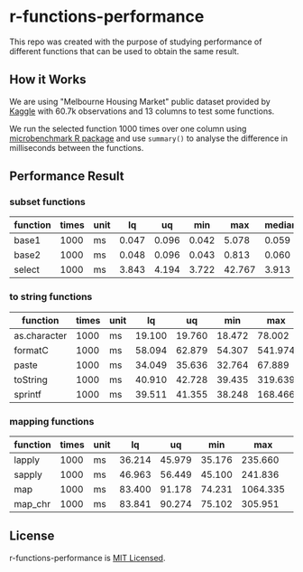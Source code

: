 # r-functions-performance

This repo was created with the purpose of studying performance of different functions that can be used to obtain the same result.

## How it Works

We are using "Melbourne Housing Market" public dataset provided by [Kaggle](https://www.kaggle.com/anthonypino/melbourne-housing-market) with 60.7k observations and 13 columns to test some functions.

We run the selected function 1000 times over one column using [microbenchmark R package](https://github.com/joshuaulrich/microbenchmark/) and use `summary()` to analyse the difference in milliseconds between the functions.

## Performance Result

### subset functions

function | times | unit | lq | uq | min | max | median | avg
--- | --- | --- | --- | --- | --- | --- | --- | ---
base1 | 1000 | ms | 0.047 | 0.096 | 0.042 |  5.078 | 0.059 | 0.076
base2 | 1000 | ms | 0.048 | 0.096 | 0.043 |  0.813 | 0.060 | 0.074
select | 1000 | ms | 3.843 | 4.194 | 3.722 | 42.767 | 3.913 | 4.357
### to string functions

function | times | unit | lq | uq | min | max | median | avg
--- | --- | --- | --- | --- | --- | --- | --- | ---
as.character | 1000 | ms | 19.100 | 19.760 | 18.472 |  78.002 | 19.339 | 19.926
formatC | 1000 | ms | 58.094 | 62.879 | 54.307 | 541.974 | 59.277 | 62.759
paste | 1000 | ms | 34.049 | 35.636 | 32.764 |  67.889 | 34.464 | 35.594
toString | 1000 | ms | 40.910 | 42.728 | 39.435 | 319.639 | 41.527 | 43.074
sprintf | 1000 | ms | 39.511 | 41.355 | 38.248 | 168.466 | 40.016 | 41.510
### mapping functions

function | times | unit | lq | uq | min | max | median | avg
--- | --- | --- | --- | --- | --- | --- | --- | ---
lapply | 1000 | ms | 36.214 | 45.979 | 35.176 |  235.660 | 37.565 | 42.283
sapply | 1000 | ms | 46.963 | 56.449 | 45.100 |  241.836 | 49.055 | 53.820
map | 1000 | ms | 83.400 | 91.178 | 74.231 | 1064.335 | 87.102 | 91.652
map_chr | 1000 | ms | 83.841 | 90.274 | 75.102 |  305.951 | 87.319 | 90.108

## License

r-functions-performance is [MIT Licensed](LICENSE).
